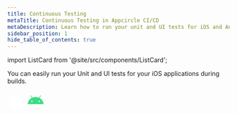 ```yaml
---
title: Continuous Testing
metaTitle: Continuous Testing in Appcircle CI/CD
metaDescription: Learn how to run your unit and UI tests for iOS and Android, or Send them to AWS Device Farm or Firebase Test Lab
sidebar_position: 1
hide_table_of_contents: true
---
```


import ListCard from '@site/src/components/ListCard';

You can easily run your Unit and UI tests for your iOS applications during builds.

<section class="navigation-cards">
<ListCard title="iOS" description="You can easily run your Unit and UI tests for your iOS applications during builds." href="/continuous-testing/ios-testing/running-ios-unit-and-ui-tests" customClass="ios">
<svg width="40" height="40" viewBox="0 0 40 40" fill="none" xmlns="http://www.w3.org/2000/svg">
<path fill-rule="evenodd" clip-rule="evenodd" d="M28.3139 0C28.582 2.34155 27.5959 4.69366 26.1404 6.3864C24.6799 8.07589 22.29 9.3922 19.9468 9.21821C19.6303 6.91894 20.8116 4.52943 22.1627 3.02856C23.6708 1.33745 26.2134 0.0813037 28.3139 0ZM35.8725 13.6557C35.4222 13.9247 31.3471 16.3588 31.3979 21.2552C31.4535 27.1665 36.6897 29.223 36.9873 29.3399C36.9943 29.3426 36.9986 29.3443 37 29.3449C36.9972 29.3528 36.9919 29.369 36.984 29.393C36.8529 29.7932 36.0074 32.3741 34.1077 35.0346C32.368 37.472 30.5645 39.8965 27.7198 39.9461C26.3523 39.9711 25.4387 39.5925 24.4887 39.1987C23.4948 38.7867 22.461 38.3583 20.8261 38.3583C19.1127 38.3583 18.0309 38.8001 16.9888 39.2257C16.0859 39.5944 15.2129 39.9509 13.9849 39.9973C11.2403 40.0973 9.14836 37.3655 7.39416 34.9378C3.80599 29.971 1.06563 20.9015 4.74801 14.7818C6.57265 11.7411 9.84088 9.8158 13.3866 9.76539C14.9141 9.73959 16.3942 10.3026 17.6895 10.7953C18.6799 11.1721 19.5623 11.5077 20.2753 11.5077C20.9158 11.5077 21.7745 11.1833 22.7758 10.8049C24.3522 10.2093 26.2819 9.48009 28.2697 9.67351C29.6302 9.72717 33.4526 10.1987 35.9061 13.6354C35.8995 13.6396 35.8882 13.6463 35.8725 13.6557Z" fill="white"/>
</svg>
</ListCard>
<ListCard title="Android" description="Learn how to start run Unit &amp; UI tests on your Android projects." href="/continuous-testing/android-testing/running-android-unit-tests" customClass="android">
<svg width="40" height="40" viewBox="0 0 40 40" fill="none" xmlns="http://www.w3.org/2000/svg">
<path d="M28.2846 25.1543C27.9881 25.1544 27.6982 25.0665 27.4516 24.9018C27.2051 24.7371 27.0129 24.503 26.8994 24.2291C26.7858 23.9552 26.7561 23.6538 26.8139 23.363C26.8717 23.0721 27.0144 22.805 27.224 22.5953C27.4337 22.3856 27.7008 22.2427 27.9916 22.1848C28.2824 22.1269 28.5838 22.1566 28.8578 22.27C29.1317 22.3834 29.3659 22.5755 29.5307 22.822C29.6955 23.0685 29.7834 23.3584 29.7835 23.6549C29.783 24.0523 29.625 24.4334 29.344 24.7145C29.063 24.9955 28.682 25.1537 28.2846 25.1543V25.1543ZM11.7154 25.1543C11.4189 25.1544 11.129 25.0665 10.8825 24.9018C10.6359 24.7371 10.4437 24.503 10.3302 24.2291C10.2167 23.9552 10.1869 23.6538 10.2447 23.363C10.3025 23.0721 10.4452 22.805 10.6548 22.5953C10.8645 22.3856 11.1316 22.2427 11.4224 22.1848C11.7132 22.1269 12.0146 22.1566 12.2886 22.27C12.5625 22.3834 12.7967 22.5755 12.9615 22.822C13.1263 23.0685 13.2142 23.3584 13.2143 23.6549C13.2139 24.0523 13.0559 24.4334 12.7749 24.7145C12.4939 24.9956 12.1129 25.1538 11.7154 25.1543V25.1543ZM28.8222 16.1245L31.818 10.9357C31.859 10.8649 31.8856 10.7866 31.8963 10.7055C31.907 10.6243 31.9017 10.5418 31.8805 10.4627C31.8594 10.3836 31.8229 10.3095 31.7731 10.2445C31.7233 10.1795 31.6612 10.125 31.5903 10.084C31.5194 10.0431 31.4412 10.0164 31.36 10.0057C31.2789 9.99498 31.1964 10.0003 31.1173 10.0215C31.0382 10.0426 30.964 10.0791 30.8991 10.1289C30.8341 10.1787 30.7796 10.2408 30.7386 10.3117L27.7049 15.566C25.3851 14.5073 22.7797 13.9177 19.9997 13.9177C17.2197 13.9177 14.6146 14.5081 12.2948 15.566L9.26141 10.3117C9.2205 10.2408 9.16601 10.1787 9.10108 10.1289C9.03615 10.079 8.96204 10.0425 8.88297 10.0213C8.80391 10.0001 8.72145 9.99465 8.64029 10.0053C8.55914 10.016 8.48088 10.0426 8.40999 10.0835C8.3391 10.1244 8.27696 10.1789 8.22712 10.2438C8.17728 10.3087 8.14072 10.3828 8.11953 10.4619C8.09833 10.541 8.09292 10.6234 8.10359 10.7046C8.11426 10.7857 8.14082 10.864 8.18174 10.9349L11.1778 16.1245C6.0334 18.9226 2.5147 24.1306 2 30.2838H38C37.4847 24.1306 33.9663 18.9226 28.8222 16.1245" fill="#3DDC84"/>
</svg>
</ListCard>

</section>
